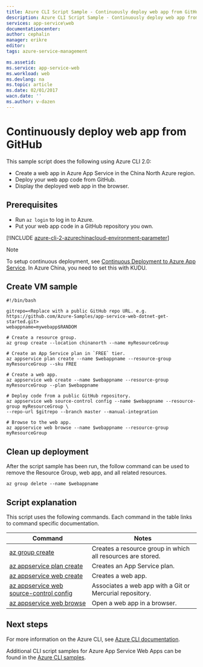 ```yaml
---
title: Azure CLI Script Sample - Continuously deploy web app from GitHub | Azure
description: Azure CLI Script Sample - Continuously deploy web app from GitHub
services: app-service\web
documentationcenter: 
author: cephalin
manager: erikre
editor: 
tags: azure-service-management

ms.assetid:
ms.service: app-service-web
ms.workload: web
ms.devlang: na
ms.topic: article
ms.date: 02/01/2017
wacn.date: ''
ms.author: v-dazen
---
```


# Continuously deploy web app from GitHub

This sample script does the following using Azure CLI 2.0: 

* Create a web app in Azure App Service in the China North Azure region. 
* Deploy your web app code from GitHub.
* Display the deployed web app in the browser.

## Prerequisites

* Run `az login` to log in to Azure.
* Put your web app code in a GitHub repository you own.

[!INCLUDE [azure-cli-2-azurechinacloud-environment-parameter](../../includes/azure-cli-2-azurechinacloud-environment-parameter.md)]

> [!NOTE]
> To setup continuous deployment, see [Continuous Deployment to Azure App Service](app-service-continuous-deployment.md). In Azure China, you need to set this with KUDU.
>
>

## Create VM sample

```azurecli
#!/bin/bash

gitrepo=<Replace with a public GitHub repo URL. e.g. https://github.com/Azure-Samples/app-service-web-dotnet-get-started.git>
webappname=mywebapp$RANDOM

# Create a resource group.
az group create --location chinanorth --name myResourceGroup

# Create an App Service plan in `FREE` tier.
az appservice plan create --name $webappname --resource-group myResourceGroup --sku FREE

# Create a web app.
az appservice web create --name $webappname --resource-group myResourceGroup --plan $webappname

# Deploy code from a public GitHub repository. 
az appservice web source-control config --name $webappname --resource-group myResourceGroup \
--repo-url $gitrepo --branch master --manual-integration

# Browse to the web app.
az appservice web browse --name $webappname --resource-group myResourceGroup
```

## Clean up deployment 

After the script sample has been run, the follow command can be used to remove the Resource Group, web app, and all related resources.

```azurecli
az group delete --name $webappname
```

## Script explanation

This script uses the following commands. Each command in the table links to command specific documentation.

| Command | Notes |
|---|---|
| [az group create](https://docs.microsoft.com/cli/azure/group#create) | Creates a resource group in which all resources are stored. |
| [az appservice plan create](https://docs.microsoft.com/cli/azure/appservice/plan#create) | Creates an App Service plan. |
| [az appservice web create](https://docs.microsoft.com/cli/azure/appservice/web#delete) | Creates a web app. |
| [az appservice web source-control config](https://docs.microsoft.com/cli/azure/appservice/web/source-control#config) | Associates a web app with a Git or Mercurial repository. |
| [az appservice web browse](https://docs.microsoft.com/cli/azure/appservice/web#browse) | Open a web app in a browser. |

## Next steps

For more information on the Azure CLI, see [Azure CLI documentation](https://docs.microsoft.com/cli/azure/overview).

Additional CLI script samples for Azure App Service Web Apps can be found in the [Azure CLI samples](https://github.com/Azure/azure-docs-cli-python-samples).